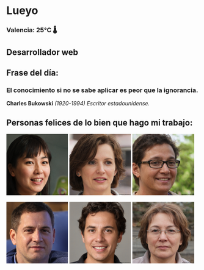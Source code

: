 # Lueyo
### Valencia:  25°C 🌡️
## Desarrollador web
## Frase del día:
<!-- START QUOTE -->
### El conocimiento si no se sabe aplicar es peor que la ignorancia.
**Charles Bukowski** *(1920-1994) Escritor estadounidense.*
<!-- END QUOTE -->






## Personas felices de lo bien que hago mi trabajo:

<p float="left">
  <img src="src/image_0.png" width="32%" />
  <img src="src/image_1.png" width="32%" /> 
  <img src="src/image_2.png" width="32%" />
</p>
<p float="left">
  <img src="src/image_3.png" width="32%" />
  <img src="src/image_4.png" width="32%" /> 
  <img src="src/image_5.png" width="32%" />
</p>
